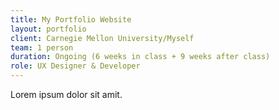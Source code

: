 ```yaml
---
title: My Portfolio Website
layout: portfolio
client: Carnegie Mellon University/Myself
team: 1 person
duration: Ongoing (6 weeks in class + 9 weeks after class)
role: UX Designer & Developer
---
```


Lorem ipsum dolor sit amit.